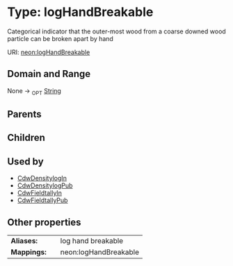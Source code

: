 
# Type: logHandBreakable


Categorical indicator that the outer-most wood from a coarse downed wood particle can be broken apart by hand

URI: [neon:logHandBreakable](https://data.neonscience.org/logHandBreakable)


## Domain and Range

None ->  <sub>OPT</sub> [String](types/String.md)

## Parents


## Children


## Used by

 * [CdwDensitylogIn](CdwDensitylogIn.md)
 * [CdwDensitylogPub](CdwDensitylogPub.md)
 * [CdwFieldtallyIn](CdwFieldtallyIn.md)
 * [CdwFieldtallyPub](CdwFieldtallyPub.md)

## Other properties

|  |  |  |
| --- | --- | --- |
| **Aliases:** | | log hand breakable |
| **Mappings:** | | neon:logHandBreakable |

